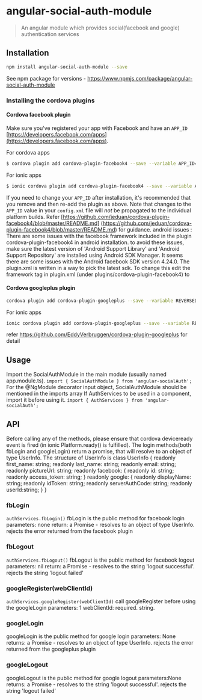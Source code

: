 # angular-social-auth-module

> An angular module which provides social(facebook and google) authentication services

## Installation
```bash
npm install angular-social-auth-module --save
```
See npm package for versions - https://www.npmjs.com/package/angular-social-auth-module

### Installing the cordova plugins

#### Cordova facebook plugin
Make sure you've registered your  app with Facebook and have an `APP_ID` [https://developers.facebook.com/apps](https://developers.facebook.com/apps).

For cordova apps
```bash
$ cordova plugin add cordova-plugin-facebook4 --save --variable APP_ID="123456789" --variable APP_NAME="myApplication"
```
For ionic apps
```bash
$ ionic cordova plugin add cordova-plugin-facebook4 --save --variable APP_ID="123456789" --variable APP_NAME="myApplication"
```
If you need to change your `APP_ID` after installation, it's recommended that you remove and then re-add the plugin as above. Note that changes to the `APP_ID` value in your `config.xml` file will *not* be propagated to the individual platform builds.
Refer [https://github.com/jeduan/cordova-plugin-facebook4/blob/master/README.md] (https://github.com/jeduan/cordova-plugin-facebook4/blob/master/README.md) for guidance.
android issues :
There are some issues with the facebook framework included in the plugin cordova-plugin-facebook4 in android installation.
to avoid these issues, make sure the latest version of 'Android Support Library' and 'Android Support Repository' are installed 
using Android SDK Manager.
It seems there are some issues with the Android facebook SDK version 4.24.0. The plugin.xml is written in a way to pick 
the latest sdk. To change this edit the framework tag in plugin.xml (under plugins/cordova-plugin-facebook4) to <framework src="com.facebook.android:facebook-android-sdk:4.23.+"/>

#### Cordova googleplus plugin
```bash
cordova plugin add cordova-plugin-googleplus --save --variable REVERSED_CLIENT_ID=myreversedclientid
```
For ionic apps
```bash
ionic cordova plugin add cordova-plugin-googleplus --save --variable REVERSED_CLIENT_ID=myreversedclientid
```
refer https://github.com/EddyVerbruggen/cordova-plugin-googleplus for detail

## Usage
Import the SocialAuthModule in the main module (usually named app.module.ts).
	`import { SocialAuthModule } from 'angular-socialAuth';`
For the @NgModule decorator input object, SocialAuthModule should be mentioned in the imports array
If AuthServices to be used in a component, import it before using it.
	`import { AuthServices } from 'angular-socialAuth';`

## API
Before calling any of the methods, please ensure that cordova deviceready event is fired (in ionic Platform.ready() is fulfilled). 
The login methods(both fbLogin and googleLogin) return a promise, that will resolve to an object of type UserInfo.
The structure of UserInfo is
class UserInfo {
  readonly first_name: string;
  readonly last_name: string;
  readonly email: string;
  readonly pictureUrl: string;
  readonly facebook: {
    readonly id: string;
    readonly access_token: string;
  }
  readonly google: {
    readonly displayName: string;
    readonly idToken: string;
    readonly serverAuthCode: string;
    readonly userId:string;
  }
}

### fbLogin
`authServices.fbLogin()`
fbLogin is the public method for facebook login
parameters: none
return: a Promise - resolves to an object of type UserInfo. rejects the error returned from the facebook plugin



### fbLogout
`authServices.fbLogout()`
fbLogout is the public method for facebook logout
parameters: nil
return: a Promise - resolves to the string 'logout successful'. rejects the string 'logout failed'

### googleRegister(webClientId)
`authServices.googleRegister(webClientId)`
call googleRegister before using the googleLogin
parameters: 1 
	webClientId: required. string.

### googleLogin
googleLogin is the public method for google login
parameters: None
returns: a Promise - resolves to an object of type UserInfo. rejects the error returned from the googleplus plugin

### googleLogout
googleLogout is the public method for google logout
parameters:None
returns: a Promise - resolves to the string 'logout successful'. rejects the string 'logout failed'
	


